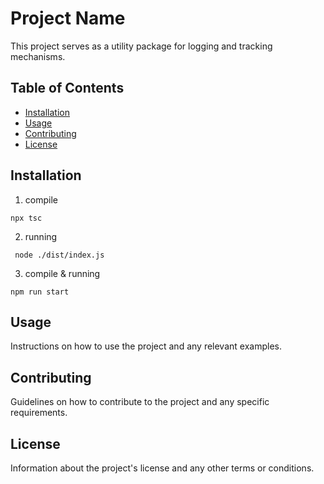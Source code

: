 # Project Name

This project serves as a utility package for logging and tracking mechanisms.

## Table of Contents

- [Installation](#installation)
- [Usage](#usage)
- [Contributing](#contributing)
- [License](#license)

## Installation

1. compile
```
npx tsc
```
2. running
```
 node ./dist/index.js
```
3. compile & running
```
npm run start
```

## Usage

Instructions on how to use the project and any relevant examples.

## Contributing

Guidelines on how to contribute to the project and any specific requirements.

## License

Information about the project's license and any other terms or conditions.

